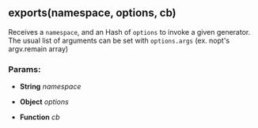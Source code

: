 

<!-- Start lib/actions/invoke.js -->

## exports(namespace, options, cb)

Receives a `namespace`, and an Hash of `options` to invoke a given
generator. The usual list of arguments can be set with `options.args`
(ex. nopt's argv.remain array)

### Params: 

* **String** *namespace* 

* **Object** *options* 

* **Function** *cb* 

<!-- End lib/actions/invoke.js -->

